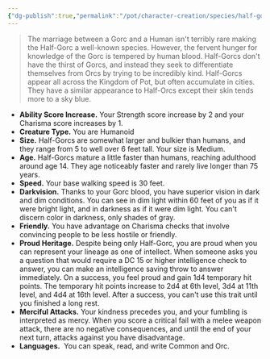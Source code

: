 ```yaml
---
{"dg-publish":true,"permalink":"/pot/character-creation/species/half-gorcs/"}
---
```



> The marriage between a Gorc and a Human isn't terribly rare making the Half-Gorc a well-known species. However, the fervent hunger for knowledge of the Gorc is tempered by human blood. Half-Gorcs don't have the thirst of Gorcs, and instead they seek to differentiate themselves from Orcs by trying to be incredibly kind. Half-Gorcs appear all across the Kingdom of Pot, but often accumulate in cities. They have a similar appearance to Half-Orcs except their skin tends more to a sky blue.

- **Ability Score Increase.** Your Strength score increase by 2 and your Charisma score increases by 1.
- **Creature Type.** You are Humanoid
- **Size.** Half-Gorcs are somewhat larger and bulkier than humans, and they range from 5 to well over 6 feet tall. Your size is Medium.
- **Age.** Half-Gorcs mature a little faster than humans, reaching adulthood around age 14. They age noticeably faster and rarely live longer than 75 years.
- **Speed.** Your base walking speed is 30 feet.
- **Darkvision.** Thanks to your Gorc blood, you have superior vision in dark and dim conditions. You can see in dim light within 60 feet of you as if it were bright light, and in darkness as if it were dim light. You can't discern color in darkness, only shades of gray.
- **Friendly.** You have advantage on Charisma checks that involve convincing people to be less hostile or friendly.
- **Proud Heritage.** Despite being only Half-Gorc, you are proud when you can represent your lineage as one of intellect. When someone asks you a question that would require a DC 15 or higher intelligence check to answer, you can make an intelligence saving throw to answer immediately. On a success, you feel proud and gain 1d4 temporary hit points. The temporary hit points increase to 2d4 at 6th level, 3d4 at 11th level, and 4d4 at 16th level. After a success, you can't use this trait until you finished a long rest.
- **Merciful Attacks.** Your kindness precedes you, and your fumbling is interpreted as mercy. When you score a critical fail with a melee weapon attack, there are no negative consequences, and until the end of your next turn, attacks against you have disadvantage.
- **Languages.**  You can speak, read, and write Common and Orc.